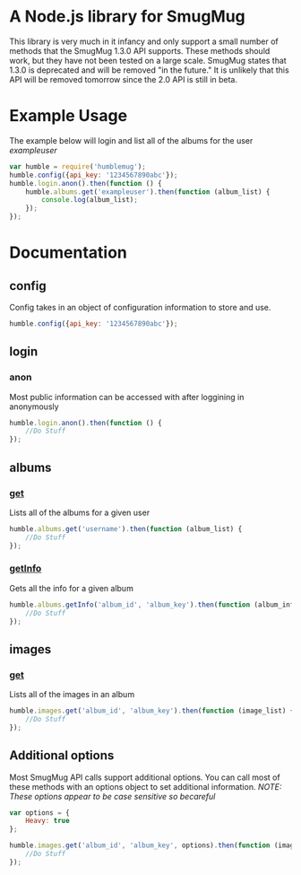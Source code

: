 # A Node.js library for SmugMug

This library is very much in it infancy and only support a small number of methods that the SmugMug 1.3.0 API supports.  These methods should work, but they have not been tested on a large scale.  SmugMug states that 1.3.0 is deprecated and will be removed "in the future."  It is unlikely that this API will be removed tomorrow since the 2.0 API is still in beta.

# Example Usage

The example below will login and list all of the albums for the user _exampleuser_

```javascript
var humble = require('humblemug');
humble.config({api_key: '1234567890abc'});
humble.login.anon().then(function () {
    humble.albums.get('exampleuser').then(function (album_list) {
        console.log(album_list);
    });
});
```

# Documentation
## config
Config takes in an object of configuration information to store and use.
```javascript
humble.config({api_key: '1234567890abc'});
```
## login
### anon
Most public information can be accessed with after loggining in anonymously
```javascript
humble.login.anon().then(function () {
    //Do Stuff
});
```
## albums
### [get](http://api.smugmug.com/services/api/?version=1.3.0&method=smugmug.albums.get)
Lists all of the albums for a given user
```javascript
humble.albums.get('username').then(function (album_list) {
    //Do Stuff
});
```
### [getInfo](http://api.smugmug.com/services/api/?version=1.3.0&method=smugmug.albums.getInfo)
Gets all the info for a given album
```javascript
humble.albums.getInfo('album_id', 'album_key').then(function (album_info) {
    //Do Stuff
});
```
## images
### [get](http://api.smugmug.com/services/api/?version=1.3.0&method=smugmug.images.get)
Lists all of the images in an album
```javascript
humble.images.get('album_id', 'album_key').then(function (image_list) {
    //Do Stuff
});
```

## Additional options
Most SmugMug API calls support additional options.  You can call most of these methods with an options object to set additional information.
_NOTE:  These options appear to be case sensitive so becareful_

```javascript
var options = {
    Heavy: true
};

humble.images.get('album_id', 'album_key', options).then(function (image_list) {
    //Do Stuff
});
```